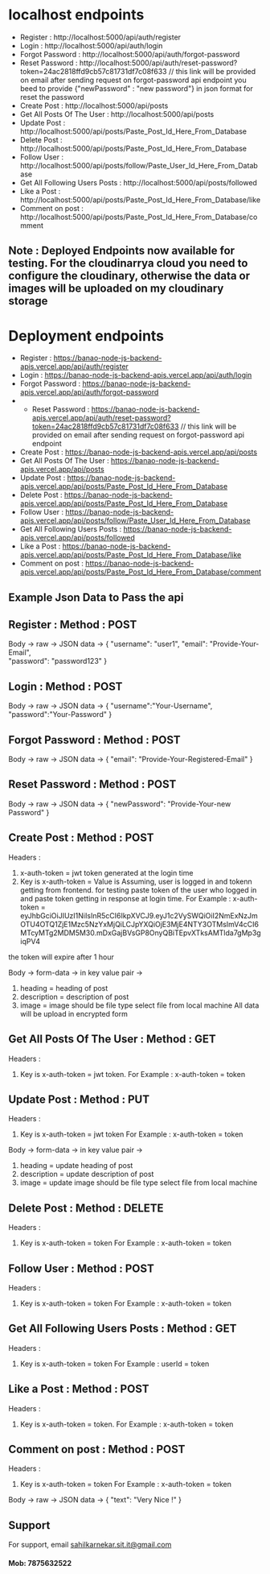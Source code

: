 # localhost endpoints 

- Register : http://localhost:5000/api/auth/register
- Login : http://localhost:5000/api/auth/login
- Forgot Password : http://localhost:5000/api/auth/forgot-password
- Reset Password : http://localhost:5000/api/auth/reset-password?token=24ac2818ffd9cb57c81731df7c08f633 // this link will be provided on email after sending request on forgot-password api endpoint
you beed to provide {"newPassword" : "new password"} in json format for reset the password
- Create Post : http://localhost:5000/api/posts
- Get All Posts Of The User : http://localhost:5000/api/posts
- Update Post : http://localhost:5000/api/posts/Paste_Post_Id_Here_From_Database
- Delete Post : http://localhost:5000/api/posts/Paste_Post_Id_Here_From_Database
- Follow User : http://localhost:5000/api/posts/follow/Paste_User_Id_Here_From_Database
- Get All Following Users Posts : http://localhost:5000/api/posts/followed
- Like a Post : http://localhost:5000/api/posts/Paste_Post_Id_Here_From_Database/like
- Comment on post : http://localhost:5000/api/posts/Paste_Post_Id_Here_From_Database/comment



## Note : Deployed Endpoints now available for testing. For the cloudinarrya cloud you need to configure the cloudinary, otherwise the data or images will be uploaded on my cloudinary storage

# Deployment endpoints

- Register : https://banao-node-js-backend-apis.vercel.app/api/auth/register
- Login : https://banao-node-js-backend-apis.vercel.app/api/auth/login
- Forgot Password : https://banao-node-js-backend-apis.vercel.app/api/auth/forgot-password
- - Reset Password : https://banao-node-js-backend-apis.vercel.app/api/auth/reset-password?token=24ac2818ffd9cb57c81731df7c08f633 // this link will be provided on email after sending request on forgot-password api endpoint
- Create Post : https://banao-node-js-backend-apis.vercel.app/api/posts
- Get All Posts Of The User : https://banao-node-js-backend-apis.vercel.app/api/posts
- Update Post : https://banao-node-js-backend-apis.vercel.app/api/posts/Paste_Post_Id_Here_From_Database
- Delete Post : https://banao-node-js-backend-apis.vercel.app/api/posts/Paste_Post_Id_Here_From_Database
- Follow User : https://banao-node-js-backend-apis.vercel.app/api/posts/follow/Paste_User_Id_Here_From_Database
- Get All Following Users Posts : https://banao-node-js-backend-apis.vercel.app/api/posts/followed
- Like a Post : https://banao-node-js-backend-apis.vercel.app/api/posts/Paste_Post_Id_Here_From_Database/like
- Comment on post : https://banao-node-js-backend-apis.vercel.app/api/posts/Paste_Post_Id_Here_From_Database/comment


## Example Json Data to Pass the api

## Register : Method : POST
Body -> raw -> JSON data -> 
{
    "username": "user1",
    "email": "Provide-Your-Email",     
    "password": "password123"
}

## Login : Method : POST
Body -> raw -> JSON data -> 
{
    "username":"Your-Username",
    "password":"Your-Password"
}

## Forgot Password : Method : POST
Body -> raw -> JSON data -> 
{
    "email": "Provide-Your-Registered-Email"
}

## Reset Password : Method : POST
Body -> raw -> JSON data -> 
{
    "newPassword": "Provide-Your-new Password"
}

## Create Post : Method : POST
Headers : 
1. x-auth-token = jwt token generated at the login time
2. Key is x-auth-token = Value is Assuming, user is logged in and tokenn getting from frontend. for testing paste  token of the user who logged in and paste token getting in response at login time.
For Example : x-auth-token = eyJhbGciOiJIUzI1NiIsInR5cCI6IkpXVCJ9.eyJ1c2VySWQiOiI2NmExNzJmOTU4OTQ1ZjE1Mzc5NzYxMjQiLCJpYXQiOjE3MjE4NTY3OTMsImV4cCI6MTcyMTg2MDM5M30.mDxGajBVsGP8OnyQBiTEpvXTksAMTlda7gMp3giqPV4

the token will expire after 1 hour

Body -> form-data -> in key value pair -> 
1. heading = heading of post
2. description = description of post
3. image = image should be file type select file from local machine
All data will be upload in encrypted form

## Get All Posts Of The User : Method : GET
Headers :
1. Key is x-auth-token = jwt token.
For Example : x-auth-token = token

## Update Post : Method : PUT
Headers :
1. Key is x-auth-token = jwt token
For Example : x-auth-token = token

Body -> form-data -> in key value pair -> 
1. heading = update heading of post
2. description = update description of post
3. image = update image should be file type select file from local machine

## Delete Post : Method : DELETE
Headers :
1. Key is x-auth-token = token
For Example : x-auth-token = token

## Follow User : Method : POST
Headers :
1. Key is x-auth-token = token
For Example : x-auth-token = token

## Get All Following Users Posts : Method : GET
Headers :
1. Key is x-auth-token = token
For Example : userId = token

## Like a Post : Method : POST
Headers :
1. Key is x-auth-token = token.
For Example : x-auth-token = token

## Comment on post : Method : POST
Headers :
1. Key is x-auth-token = token
For Example : x-auth-token = token

Body -> raw -> JSON data -> 
{
  "text": "Very Nice !"
}








## Support

For support, email sahilkarnekar.sit.it@gmail.com
#### Mob: 7875632522 
